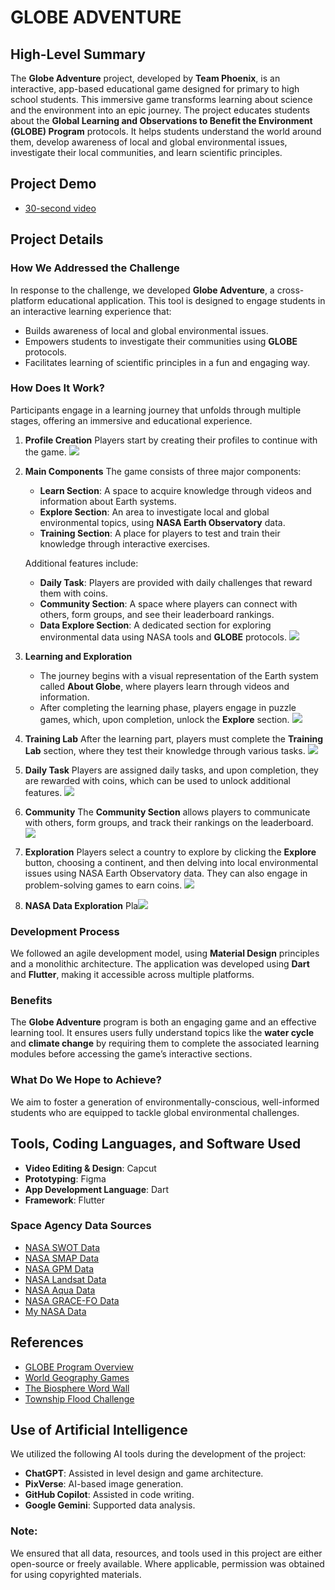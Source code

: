 # GLOBE ADVENTURE

## High-Level Summary
The **Globe Adventure** project, developed by **Team Phoenix**, is an interactive, app-based educational game designed for primary to high school students. This immersive game transforms learning about science and the environment into an epic journey. The project educates students about the **Global Learning and Observations to Benefit the Environment (GLOBE) Program** protocols. It helps students understand the world around them, develop awareness of local and global environmental issues, investigate their local communities, and learn scientific principles.

## Project Demo
- [30-second video](https://www.figma.com/proto/6ZvOhlnZA3YxsIcCJS3HYE/GLOBE-ADVENTURE)

## Project Details

### How We Addressed the Challenge
In response to the challenge, we developed **Globe Adventure**, a cross-platform educational application. This tool is designed to engage students in an interactive learning experience that:
- Builds awareness of local and global environmental issues.
- Empowers students to investigate their communities using **GLOBE** protocols.
- Facilitates learning of scientific principles in a fun and engaging way.

### How Does It Work?
Participants engage in a learning journey that unfolds through multiple stages, offering an immersive and educational experience.

1. **Profile Creation**
   Players start by creating their profiles to continue with the game.
   ![](https://drive.google.com/uc?export=view&id=1uAvg4dCj7Yhs0CO_A396MLaIPudehiWh)

2. **Main Components**
   The game consists of three major components:
   - **Learn Section**: A space to acquire knowledge through videos and information about Earth systems.
   - **Explore Section**: An area to investigate local and global environmental topics, using **NASA Earth Observatory** data.
   - **Training Section**: A place for players to test and train their knowledge through interactive exercises.

   Additional features include:
   - **Daily Task**: Players are provided with daily challenges that reward them with coins.
   - **Community Section**: A space where players can connect with others, form groups, and see their leaderboard rankings.
   - **Data Explore Section**: A dedicated section for exploring environmental data using NASA tools and **GLOBE** protocols.
     ![](https://drive.google.com/uc?export=view&id=1lIzLiDritcwW1SMtWA0BRmSuWVEvaZfQ)
   
3. **Learning and Exploration**
   - The journey begins with a visual representation of the Earth system called **About Globe**, where players learn through videos and information.
   - After completing the learning phase, players engage in puzzle games, which, upon completion, unlock the **Explore** section.
     ![](https://drive.google.com/uc?export=view&id=17hhVW_b0b2by56q56WoIjGz8iF-B6QMv)
   
4. **Training Lab**
   After the learning part, players must complete the **Training Lab** section, where they test their knowledge through various tasks.
   ![](https://drive.google.com/uc?export=view&id=1jIO-Zd-UsmJMiVQn5ohp-FMn4UB70EZU)

5. **Daily Task**
   Players are assigned daily tasks, and upon completion, they are rewarded with coins, which can be used to unlock additional features.
   ![](https://drive.google.com/uc?export=view&id=1vPd05ldP8nPbgLn6hfF7Jm1pjL6sATZW)

6. **Community**
   The **Community Section** allows players to communicate with others, form groups, and track their rankings on the leaderboard.
   ![](https://drive.google.com/uc?export=view&id=10JCDguWrmwXiRBHM4hHSJIcfqAjOi9ZA)

7. **Exploration**
   Players select a country to explore by clicking the **Explore** button, choosing a continent, and then delving into local environmental issues using NASA Earth Observatory data. They can also engage in problem-solving games to earn coins.
   ![](https://drive.google.com/uc?export=view&id=1SDKMTcTqHTRtk4dnIkzxyTgBGpuzVBN6)

8. **NASA Data Exploration**
   Pla![](https://drive.google.com/uc?export=view&id=1gJnDk05y6jfCkmAJm5VjXUOjQhskRyzV)

### Development Process
We followed an agile development model, using **Material Design** principles and a monolithic architecture. The application was developed using **Dart** and **Flutter**, making it accessible across multiple platforms.

### Benefits
The **Globe Adventure** program is both an engaging game and an effective learning tool. It ensures users fully understand topics like the **water cycle** and **climate change** by requiring them to complete the associated learning modules before accessing the game’s interactive sections.

### What Do We Hope to Achieve?
We aim to foster a generation of environmentally-conscious, well-informed students who are equipped to tackle global environmental challenges.

## Tools, Coding Languages, and Software Used
- **Video Editing & Design**: Capcut
- **Prototyping**: Figma
- **App Development Language**: Dart
- **Framework**: Flutter

### Space Agency Data Sources
- [NASA SWOT Data](https://swot.jpl.nasa.gov/)
- [NASA SMAP Data](https://smap.jpl.nasa.gov/data/)
- [NASA GPM Data](https://gpm.nasa.gov/data)
- [NASA Landsat Data](https://landsat.gsfc.nasa.gov/)
- [NASA Aqua Data](https://aqua.nasa.gov/)
- [NASA GRACE-FO Data](https://gracefo.jpl.nasa.gov/data/grace-fo-data/)
- [My NASA Data](https://mynasadata.larc.nasa.gov/)

## References
- [GLOBE Program Overview](https://www.youtube.com/watch?v=y9mbrAVRPSU&t=3s)
- [World Geography Games](https://world-geography-games.com/en/world_atmosphere.html)
- [The Biosphere Word Wall](https://wordwall.net/resource/52838217/ciencias/the-biosphere)
- [Township Flood Challenge](https://townshipfloodchallenge.niwa.co.nz/)

## Use of Artificial Intelligence
We utilized the following AI tools during the development of the project:
- **ChatGPT**: Assisted in level design and game architecture.
- **PixVerse**: AI-based image generation.
- **GitHub Copilot**: Assisted in code writing.
- **Google Gemini**: Supported data analysis.

### Note:
We ensured that all data, resources, and tools used in this project are either open-source or freely available. Where applicable, permission was obtained for using copyrighted materials.
